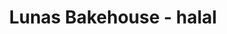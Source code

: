 ---
title: "Lunas Bakehouse - halal"
url: /auckland/lunas-bakehouse-halal-elliott-street/
shop: bakery
---